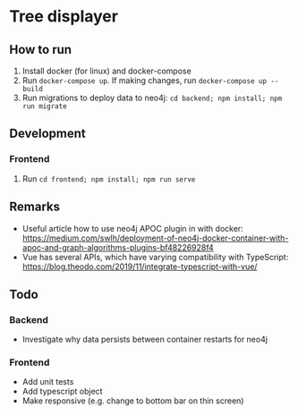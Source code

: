 # Tree displayer

## How to run
1. Install docker (for linux) and docker-compose
2. Run `docker-compose up`. If making changes, run `docker-compose up --build`
3. Run migrations to deploy data to neo4j: `cd backend; npm install; npm run migrate`

## Development
### Frontend
1. Run `cd frontend; npm install; npm run serve`

## Remarks
- Useful article how to use neo4j APOC plugin in with docker: https://medium.com/swlh/deployment-of-neo4j-docker-container-with-apoc-and-graph-algorithms-plugins-bf48226928f4
- Vue has several APIs, which have varying compatibility with TypeScript: https://blog.theodo.com/2019/11/integrate-typescript-with-vue/

## Todo
### Backend
 - Investigate why data persists between container restarts for neo4j
### Frontend
 - Add unit tests
 - Add typescript object
 - Make responsive (e.g. change to bottom bar on thin screen)
